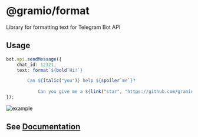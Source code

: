 # @gramio/format

Library for formatting text for Telegram Bot API

## Usage

```ts
bot.api.sendMessage({
    chat_id: 12321,
    text: format`${bold`Hi!`}

		Can ${italic("you")} help ${spoiler`me`}?
	
			Can you give me a ${link("star", "https://github.com/gramiojs/gramio")}?`,
});
```

![example](https://gramio.netlify.app/formatting/format.png)

## See [Documentation](https://gramio.netlify.app/formatting.html)
